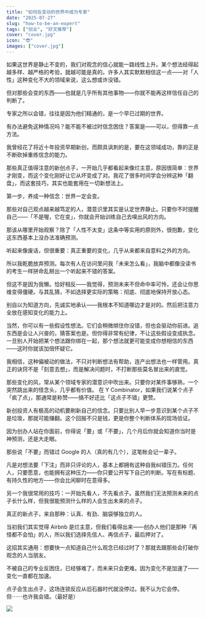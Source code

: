 ```yaml
---
title: "如何在变动的世界中成为专家"
date: "2025-07-27"
slug: "how-to-be-an-expert"
tags: ["创业", "好文推荐"]
cover: "cover.jpg"
icon: "😎"
images: ["cover.jpg"]
---
```

如果这世界是静止不变的，我们对观念的信心就能一路线性上升。某个想法经得起越多样、越严格的考验，就越可能是真的。许多人其实默默相信这一点——对「人性」这种变化不大的领域来说，这么想或许没错。



但对那些会变的东西——也就是几乎所有其他事物——你就不能再这样信任自己的判断了。



专家之所以会错，往往是因为他们精通的，是一个早已过期的世界。



有办法避免这种情况吗？能不能不被过时信念困住？答案是——可以，但得靠一点方法。



我曾经花了将近十年投资早期新创，而颇具讽刺的是，要在这领域成功，靠的正是不断砍掉重练信念的能力。



那些真正值得注意的新创点子，一开始几乎都看起来像烂主意，原因很简单：世界才刚变，而这个变化刚好让它从坏变成了对。我花了很多时间学会分辨这种「翻盘」，而这套技巧，其实也能套用在一切新想法上。



第一步，养成一种信念：世界一定会变。



那些对自己观点越来越笃定的人，潜意识里其实是认定世界静止。只要你不时提醒自己——「不是喔，它在变」，你就会开始训练自己去嗅出风的方向。



那该从哪里开始观察？除了「人性不太变」这条中等实用的原则外，很抱歉，变化这东西基本上没办法准确预测。



听起来像废话，但很重要：真正重要的变化，几乎从来都来自意料之外的方向。



所以我乾脆放弃预测。每次有人在访问里问我「未来怎么看」，我脑中都像没读书的考生一样拼命乱掰出一个听起来不错的答案。



但这不是因为我懒。恰好相反——我觉得，预测未来不但命中率可怜，还会让你思维变得僵硬。与其乱猜，不如选择更实际的策略：彻底、彻底地保持开放心态。



别自以为知道方向，先诚实地承认——我根本不知道哪边才是对的。然后把注意力全放在感知变化的能力上。



当然，你可以有一些假设性想法。它们会稍微绑住你没错，但也会驱动你前进。追东西是会让人兴奋的，猜答案也是。但你得非常有纪律，不让这些假设变成执念。
一旦别人开始把某个想法跟你绑在一起，那个想法就更可能变成你想相信的东西——这时你就该加倍怀疑它。



我相信，这种偏被动的做法，不只对判断想法有帮助，连产出想法也一样管用。真正的诀窍不是「刻意去想」，而是解决问题时，不打断那些莫名冒出来的直觉。



那些变化的风，常从某个领域专家的潜意识中吹出来。只要你对某件事够熟，一个突然跳出来的怪念头，几乎都有价值。
在 Y Combinator，如果我们说某个点子「疯了点」，那通常是称赞——搞不好还比「这点子不错」更赞。



新创投资人有极高的动机要刷新自己的信念。只要比别人早一步意识到某个点子不是垃圾，那就可能赚翻。这个回报不只是钱，更是你整个判断体系的现场验证。



因为创办人站在你面前，你得说「要」或「不要」，几个月后你就会知道你当时是神预测，还是大走眼。



那些说「不要」而错过 Google 的人（真的有几个），这笔帐会记一辈子。



凡是对想法要「下注」而非只评论的人，基本上都拥有这种自我纠错压力。任何人，只要愿意，也能拥有这种压力——你只要公开写下自己的判断。写在有标题、有持久性的地方——你会比闲聊时在意得多。



另一个我很常用的技巧：一开始先看人，不先看点子。虽然我们无法预测未来的点子长什么样，但我很能预测什么样的人会生出未来的点子。



真正的新点子，来自那种：认真、有劲、脑袋够独立的人。



当初我们其实觉得 Airbnb 是烂主意，但我们看得出来——创办人他们是那种「再怪都不会怕」的人，所以我们选择先信人、再信点子，最后押对了。



这招其实通用：想要快一点知道自己什么观念已经过时了？那就去跟那些会打破你观念的人当朋友。



不被自己的专业反困住，已经够难了，而未来只会更难。因为变化不是加速了——变化一直都在加速。



点子会生出点子，这场连锁反应从旧石器时代就没停过。我不认为它会停。
但⋯⋯也许我会错。（最好是）




![](https://prod-files-secure.s3.us-west-2.amazonaws.com/112d0858-5090-4d34-a606-b75eb8d65fd2/46476355-9cf3-4e99-9b7a-3531bc426380/1000202064.png?X-Amz-Algorithm=AWS4-HMAC-SHA256&X-Amz-Content-Sha256=UNSIGNED-PAYLOAD&X-Amz-Credential=ASIAZI2LB4665JFDQOZ2%2F20250727%2Fus-west-2%2Fs3%2Faws4_request&X-Amz-Date=20250727T173706Z&X-Amz-Expires=3600&X-Amz-Security-Token=IQoJb3JpZ2luX2VjEE4aCXVzLXdlc3QtMiJHMEUCIQDNRZQm9KzuIEdpaPtZpWys%2FAzNir2R%2BsZpEQnUnxaqEAIgUDycM81ESz%2B5%2BqpwlflhQxefMW%2BuxlQNoSDtZ%2Bih83Uq%2FwMIdxAAGgw2Mzc0MjMxODM4MDUiDIoRMRxIFYJy4hRqTircA%2BBMmH3zbPi6%2FIwE71rY2AOEsbeeQWL3%2BOa1W7bFowHC1H1uqGP2x5wUzRc7eRLqfE9PNr72KkWtbqt0%2FMmLf7T0Mtc9J%2F85x4h1sdwmFXF1F8nH5rnPqeiF6QI0QLi4iMb5X3F7fnljtP72JGeHahg0W40KQVWZpbZoyBucAint8slW0otTKgFMvsyKIn%2B6vQWM6J3B7vou%2BLGEezaosA5fb6DtvzR5oQCzz%2FeFw2WE6v%2Fw09lSkN4hOODm1udGp2%2F%2BuZ%2BHQIytDcgMTYJ0yvQT8nSKNz1OG8kJNK4VnC7O0zqhfzItu2dxf%2BSRx90xKVPgTMQgSMbu1R8vXS6lifX1rMLCHXu%2FvLF3pEbXfdp9a2uyK2k%2BOV9rFWHH9sxuRkFQUGvnOW1SD3hh6TB%2FpSCtE4arH6TrJxTO1A%2BhvW7FE3tsIt2a3WzSLDgMDtcgCXTVEikoc2%2FK0hn5ZbYgjnROYTFMzPDv1ScvNILsGSkgGdB9OVJm0nQXBUt4SAFEQ9UMTZ4XesXMHsntYBgsO9H1C5CJ4sdVl1W7n0qSfpEGNynStBv1gUvs0Z4IilvlUhUJPV1d21IyVMoIOZ8HwwBwKAlYbVJ0nB2FHCRiJ%2Bl74UaxOeah6Ooi3uSDMLPomMQGOqUBx1YLgxtSvVts%2F38bDZfs1uYKngHqvbhnjgL%2Fo%2BbaFm1oG%2B4pGRl31wqFDmEQm4gqbG7prin86feTl%2Bg2t2%2BJC3xST20IqtrXCfG2NP%2FbkXg03c3vPT8enGVw75d5xF%2FIzrGJ5Cc%2BOgSZJbQ5gg1lmaUU8dGr7ARRo%2B2bmiaD5nGuLgN2KKI%2FpHrUpne4%2FrDv62MDzV4oIHbSTGIkxOM6ONqueEgj&X-Amz-Signature=68d815f9adade348d8c620d4d1a3b0fc093a7ceb831add43c8dccb3a026a5ce4&X-Amz-SignedHeaders=host&x-amz-checksum-mode=ENABLED&x-id=GetObject)

